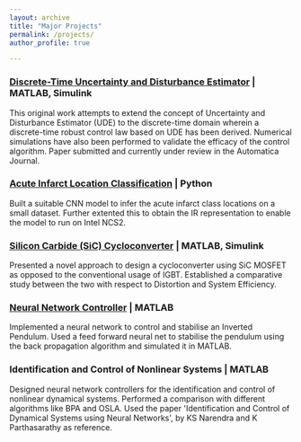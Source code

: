 ```yaml
---
layout: archive
title: "Major Projects"
permalink: /projects/
author_profile: true

---
```




### [Discrete-Time Uncertainty and Disturbance Estimator](https://github.com/Maithilishetty/UDE-DiscreteTime) | MATLAB, Simulink

This original work attempts to extend the concept of Uncertainty and Disturbance Estimator (UDE) to the discrete-time domain wherein a
discrete-time robust control law based on UDE has been derived. Numerical simulations have also been performed to validate the efficacy of the control algorithm. Paper submitted and currently under review in the Automatica Journal. 


### [Acute Infarct Location Classification](https://github.com/Maithilishetty/Acute-Infarct-DL) | Python

Built a suitable CNN model to infer the acute infarct class locations on a small dataset. Further extented this to obtain the IR representation to enable the model to run on Intel NCS2. 


### [Silicon Carbide (SiC) Cycloconverter](https://github.com/Maithilishetty/SiC_transistor_performance_analysis) | MATLAB, Simulink

Presented a novel approach to design a cycloconverter using SiC MOSFET as opposed to the conventional usage of IGBT. Established a comparative study between the two with respect to Distortion and System Efficiency.


### [Neural Network Controller](https://github.com/Maithilishetty/NeuralNetController) | MATLAB

Implemented a neural network to control and stabilise an Inverted Pendulum. Used a feed forward neural net to stabilise the pendulum using the back propagation algorithm and simulated it in MATLAB.


### Identification and Control of Nonlinear Systems | MATLAB

Designed neural network controllers for the identification and control of nonlinear dynamical systems. Performed a comparison with different algorithms like BPA and OSLA. Used the paper 'Identification and Control of Dynamical Systems using Neural Networks', by KS Narendra and K Parthasarathy as reference. 



